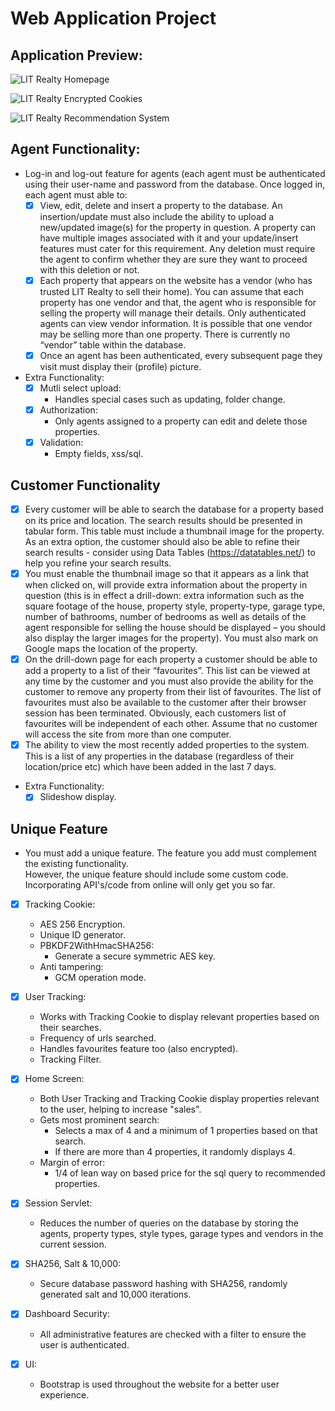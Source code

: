 # Web Application Project

## Application Preview:
![LIT Realty Homepage](https://i.imgur.com/GOOk1l6.jpg)

![LIT Realty Encrypted Cookies](https://i.imgur.com/JrucdrZ.png)

![LIT Realty Recommendation System](https://i.imgur.com/Ax6Bvwq.jpg)

## Agent Functionality:
- Log-in and log-out feature for agents (each agent must be authenticated using their user-name and password from the database. Once logged in, each agent must able to: 
	- [x] View, edit, delete and insert a property to the database. An insertion/update must also include the ability to upload a new/updated image(s) for the property in question.  A property can have multiple images associated with it and your update/insert features must cater for this requirement. Any deletion must require the agent to confirm whether they are sure they want to proceed with this deletion or not.  
	- [x] Each property that appears on the website has a vendor (who has trusted LIT Realty to sell their home). You can assume that each property has one vendor and that, the agent who is responsible for selling the property will manage their details. Only authenticated agents can view vendor information. It is possible that one vendor may be selling more than one property. There is currently no “vendor” table within the database. 
	- [x] Once an agent has been authenticated, every subsequent page they visit must display their (profile) picture. 

- Extra Functionality:
	- [x] Mutli select upload:
		- Handles special cases such as updating, folder change.
	- [x] Authorization:
		- Only agents assigned to a property can edit and delete those properties.
	- [x] Validation:
		- Empty fields, xss/sql.

## Customer Functionality
- [x] Every customer will be able to search the database for a property based on its price and location. The search results should be presented in tabular form. This table must include a thumbnail image for the property. As an extra option, the customer should also be able to refine their search results - consider using Data Tables (https://datatables.net/) to help you refine your search results.  
- [x] You must enable the thumbnail image so that it appears as a link that when clicked on, will provide extra information about the property in question (this is in effect a drill-down: extra information such as the square footage of the house, property style, property-type, garage type, number of bathrooms, number of bedrooms as well as details of the agent responsible for selling the house should be displayed – you should also display the larger images for the property). You must also mark on Google maps the location of the property.
- [x] On the drill-down page for each property a customer should be able to add a property to a list of their “favourites”. This list can be viewed at any time by the customer and you must also provide the ability for the customer to remove any property from their list of favourites. The list of favourites must also be available to the customer after their browser session has been terminated. Obviously, each customers list of favourites will be independent of each other. Assume that no customer will access the site from more than one computer. 
- [x] The ability to view the most recently added properties to the system. This is a list of any properties in the database (regardless of their location/price etc) which have been added in the last 7 days.  

- Extra Functionality:
	- [x] Slideshow display.

## Unique Feature
- You must add a unique feature. The feature you add must complement the existing functionality.  
However, the unique feature should include some custom code. Incorporating API's/code from online will only get you so far. 

- [x] Tracking Cookie:
	- AES 256 Encryption.
	- Unique ID generator.
	- PBKDF2WithHmacSHA256:
		- Generate a secure symmetric AES key.
	- Anti tampering:
		- GCM operation mode.

- [x] User Tracking:
	- Works with Tracking Cookie to display relevant properties based on their searches.
	- Frequency of urls searched.
	- Handles favourites feature too (also encrypted).
	- Tracking Filter.

- [x] Home Screen:
	- Both User Tracking and Tracking Cookie display properties relevant to the user, helping to increase "sales".
	- Gets most prominent search:
		- Selects a max of 4 and a minimum of 1 properties based on that search.
		- If there are more than 4 properties, it randomly displays 4.
	- Margin of error:
		- 1/4 of lean way on based price for the sql query to recommended properties.

- [x] Session Servlet:
	- Reduces the number of queries on the database by storing the agents, property types, style types, garage types and vendors in the current session.

- [x] SHA256, Salt & 10,000:
	- Secure database password hashing with SHA256, randomly generated salt and 10,000 iterations.

- [x] Dashboard Security:
	- All administrative features are checked with a filter to ensure the user is authenticated.

- [x] UI:
	- Bootstrap is used throughout the website for a better user experience.
